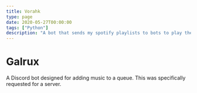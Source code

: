 ```yaml
---
title: Vorahk
type: page
date: 2020-05-27T00:00:00
tags: ["Python"]
description: "A bot that sends my spotify playlists to bots to play them"
---
```


# Galrux

A Discord bot designed for adding music to a queue. This was specifically requested for a server.
